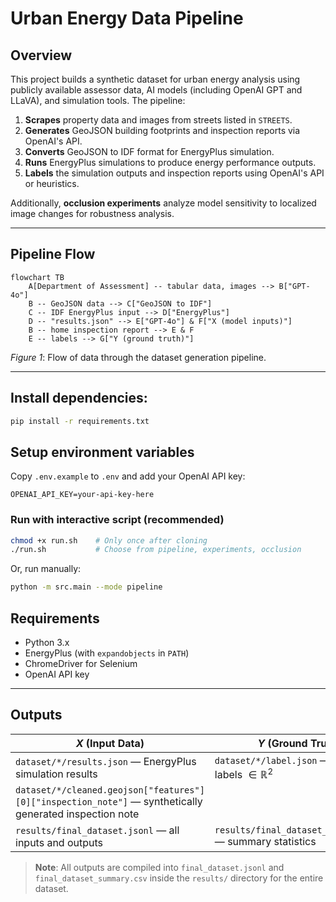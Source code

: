 # Urban Energy Data Pipeline

## Overview
This project builds a synthetic dataset for urban energy analysis using publicly available assessor data, AI models (including OpenAI GPT and LLaVA), and simulation tools. The pipeline:

1. **Scrapes** property data and images from streets listed in `STREETS`.
2. **Generates** GeoJSON building footprints and inspection reports via OpenAI's API.
3. **Converts** GeoJSON to IDF format for EnergyPlus simulation.
4. **Runs** EnergyPlus simulations to produce energy performance outputs.
5. **Labels** the simulation outputs and inspection reports using OpenAI's API or heuristics.

Additionally, **occlusion experiments** analyze model sensitivity to localized image changes for robustness analysis.

---

## Pipeline Flow

```mermaid
flowchart TB
    A[Department of Assessment] -- tabular data, images --> B["GPT-4o"]
    B -- GeoJSON data --> C["GeoJSON to IDF"]
    C -- IDF EnergyPlus input --> D["EnergyPlus"]
    D -- "results.json" --> E["GPT-4o"] & F["X (model inputs)"]
    B -- home inspection report --> E & F
    E -- labels --> G["Y (ground truth)"]
```
_Figure 1_: Flow of data through the dataset generation pipeline.

---

## Install dependencies:
```bash
pip install -r requirements.txt
```

## Setup environment variables
Copy `.env.example` to `.env` and add your OpenAI API key:
```env
OPENAI_API_KEY=your-api-key-here
```

### Run with interactive script (recommended)
```bash
chmod +x run.sh    # Only once after cloning
./run.sh           # Choose from pipeline, experiments, occlusion
```

Or, run manually:
```bash
python -m src.main --mode pipeline
```

## Requirements
- Python 3.x
- EnergyPlus (with `expandobjects` in `PATH`)
- ChromeDriver for Selenium
- OpenAI API key

---

## Outputs

| $X$ (Input Data) | $Y$ (Ground Truth) |
|------------------|--------------------|
| `dataset/*/results.json` — EnergyPlus simulation results | `dataset/*/label.json` — Data labels $\in \mathbb{R}^2$ |
| `dataset/*/cleaned.geojson["features"][0]["inspection_note"]` — synthetically generated inspection note | |
| `results/final_dataset.jsonl` — all inputs and outputs | `results/final_dataset_summary.csv` — summary statistics |

> **Note**: All outputs are compiled into `final_dataset.jsonl` and `final_dataset_summary.csv` inside the `results/` directory for the entire dataset.
